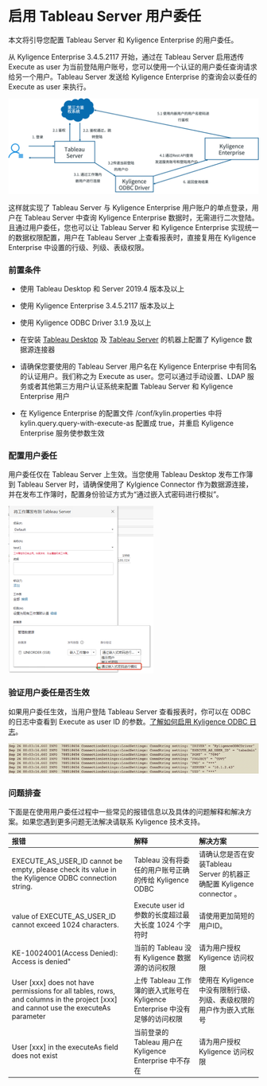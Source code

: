 # 启用 Tableau Server 用户委任

本文将引导您配置 Tableau Server 和 Kyligence Enterprise 的用户委任。

从 Kyligence Enterprise 3.4.5.2117 开始，通过在 Tableau Server 启用透传 Execute as user 为当前登陆用户账号，您可以使用一个认证的用户委任查询请求给另一个用户。Tableau Server 发送给 Kyligence Enterprise 的查询会以委任的 Execute as user 来执行。

![用户委任](../../images/tableau_server/8.user_delegation.png)



这样就实现了 Tableau Server 与 Kyligence Enterprise 用户账户的单点登录，用户在 Tableau Server 中查询 Kyligence Enterprise 数据时，无需进行二次登陆。且通过用户委任，您也可以让 Tableau Server 和 Kyligence Enterprise 实现统一的数据权限配置，用户在 Tableau Server 上查看报表时，直接复用在 Kyligence Enterprise 中设置的行级、列级、表级权限。

### 前置条件

- 使用 Tableau Desktop 和 Server 2019.4 版本及以上

- 使用 Kyligence Enterprise 3.4.5.2117 版本及以上

- 使用 Kyligence ODBC Driver 3.1.9 及以上

- 在安装 [Tableau Desktop](tableau_desktop.cn.md) 及 [Tableau Server](tableau_server.cn.md) 的机器上配置了 Kyligence 数据源连接器
- 请确保您要使用的 Tableau Server 用户名在 Kyligence Enterprise 中有同名的认证用户。我们称之为 Execute as user。您可以通过手动设置、LDAP 服务或者其他第三方用户认证系统来配置 Tableau Server 和 Kyligence Enterprise 用户
- 在 Kyligence Enterprise 的配置文件 /conf/kylin.properties 中将 kylin.query.query-with-execute-as 配置成 true，并重启 Kyligence Enterprise 服务使参数生效

### 配置用户委任

用户委任仅在 Tableau Server 上生效。当您使用 Tableau Desktop 发布工作簿到 Tableau Server 时，请确保使用了 Kylgience Connector 作为数据源连接，并在发布工作簿时，配置身份验证方式为“通过嵌入式密码进行模拟”。



<img src="../../images/tableau_server/9.credential_embedded_with_impersonation.png" alt="通过嵌入式密码进行模拟" style="zoom:50%;" />

### 验证用户委任是否生效

如果用户委任生效，当用户登陆 Tableau Server 查看报表时，你可以在 ODBC 的日志中查看到 Execute as user ID 的参数。[了解如何启用 Kyligence ODBC 日志](../../driver/odbc/win_odbc.cn.md#windows-odbc-驱动日志----使用日志记录对话框)。

<img src="../../images/tableau_server/10.log.png" alt="验证用户委任是否生效" style="zoom:100%;" />


### 问题排查

下面是在使用用户委任过程中一些常见的报错信息以及具体的问题解释和解决方案。如果您遇到更多问题无法解决请联系 Kyligence 技术支持。

| **报错**                                                     | **解释**                                                     | **解决方案**                                                 |
| :----------------------------------------------------------- | :----------------------------------------------------------- | :----------------------------------------------------------- |
| EXECUTE_AS_USER_ID cannot be empty, please check its value in the Kyligence ODBC connection string. | Tableau 没有将委任的用户账号正确的传给 Kyligence ODBC        | 请确认您是否在安装Tableau Server 的机器正确配置 Kyligence connector 。 |
| value of EXECUTE_AS_USER_ID cannot exceed 1024 characters.   | Execute user id 参数的长度超过最大长度 1024 个字符时         | 请使用更加简短的用户ID。                                     |
| KE-10024001(Access Denied): Access is denied"                | 当前的 Tableau 没有 Kyligence 数据源的访问权限               | 请为用户授权 Kyligence 访问权限                              |
| User [xxx] does not have permissions for all tables, rows, and columns in the project [xxx] and cannot use the executeAs parameter | 上传 Tableau 工作簿的嵌入式账号在 Kyligence Enterprise 中没有足够的访问权限 | 使用在 Kyligence 中没有限制行级、列级、表级权限的用户作为嵌入式账号 |
| User [xxx] in the executeAs field does not exist             | 当前登录的 Tableau 用户在Kyligence Enterprise 中不存在       | 请为用户授权 Kyligence 访问权限                              |